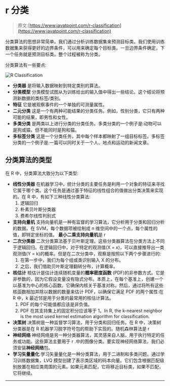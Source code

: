 # r 分类

> 原文:[https://www.javatpoint.com/r-classification](https://www.javatpoint.com/r-classification)

分类算法的思想非常简单。我们通过分析训练数据集来预测目标类。我们使用训练数据集来获得更好的边界条件，可以用来确定每个目标类。一旦边界条件确定，下一个任务就是预测目标类。整个过程被称为分类。

分类算法有一些要点:

![R Classification](../Images/51efca9323524873036014ab3cbc327c.png)

*   **分类器**
    是将输入数据映射到特定类别的算法。
*   **分类模型**
    分类模型试图从为训练给出的输入值中得出一些结论。这个结论将预测新数据的类标签/类别。
*   **特征**
    它是被观察事件的一个单独的可测量属性。
*   **二元分类**
    这是一个有两种可能结果的分类任务。例如，性别分类，它只有两种可能的结果，即男性和女性。
*   **多类分类**
    是两类以上进行分类的分类任务。多类分类的一个例子是:动物可以是狗或猫，但不能同时是狗和猫。
*   **多标签分类**
    这是一个分类任务，其中每个样本都映射了一组目标标签。多标签分类的一个例子是:一篇可以同时关于一个人、地点和运动的新闻文章。

## 分类算法的类型

在 R 中，分类算法大致分为以下类型:

*   **线性分类器**
    在机器学习中，统计分类的主要任务是利用一个对象的特征来寻找它属于哪个类。这个任务是通过基于特征的线性组合的值做出分类决策来实现的。在 R 中，有如下三种线性分类算法:
    1.  逻辑回归
    2.  朴素贝叶斯分类器
    3.  费希尔线性判别式
*   **支持向量机**
    支持向量机是一种有监督的学习算法，它分析用于分类和回归分析的数据。在 SVM，每个数据项被绘制成 n 维空间中的一个点，每个属性的值，即特定坐标的值。
    **最小二乘支持向量机**是 r
*   **二次分类器**
    二次分类算法基于贝叶斯定理。这些分类器算法在分类方法上不同于逻辑回归。在逻辑回归中，对于特定的观测值(X = x)，可以直接推导出一类观测值(Y = k)的概率。但是在二次分类中，观察是按照以下两个步骤进行的:
    1.  在第一步中，我们为每个组或类识别输入 X 的分布。
    2.  之后，我们借助贝叶斯定理翻转分布，计算概率。
*   **核估计**
    核估计是估计连续随机变量的**概率密度函数** (PDF)的非参数方式。它是非参数的，因为它假设变量没有隐式分布。本质上，在每个基准上，创建一个以基准为中心的核心函数。它确保内核关于基准对称。然后，通过将所有这些核函数相加并除以数据的数量来估计 PDF，以确保它满足 PDF 的两个属性:在 R 中，k 最近邻是用于分类的最常用的核估计算法。
    1.  PDF 的每个可能值都应该是非负值。
    2.  PDF 在其支持集上的固定积分应该等于 1。In R, the k-nearest neighbor is the most used kernel estimation algorithm for classification.
*   **决策树**
    决策树是一种监督学习算法，用于分类和回归任务。在 R 中，决策树分类器是在 R 机器学习脱字符号包的帮助下实现的。随机森林算法是 r
*   **神经网络**
    神经网络是另一种分类器算法，其灵感来自人脑，用于执行特定的任务或功能。这些算法主要用于 r .中的图像分类。要实现神经网络算法，我们必须安装**神经网络**包。
*   **学习矢量量化**
    学习矢量量化是一种分类算法，用于二进制和多类问题。通过学习训练数据集，LVQ 模型创建了表示类区域的码本向量。它们包含根据匹配级别放置在相应类周围的元素。如果元素匹配，它将移近目标类，如果不匹配，它将继续。

* * *